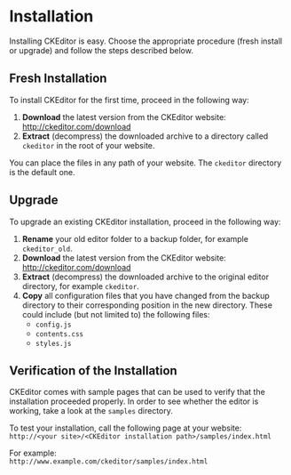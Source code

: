 # Installation

Installing CKEditor is easy. Choose the appropriate procedure
(fresh install or upgrade) and follow the steps described below.

## Fresh Installation

To install CKEditor for the first time, proceed in the following way:

 1. **Download** the latest version from the CKEditor website: <http://ckeditor.com/download>
 2. **Extract** (decompress) the downloaded archive to a directory called `ckeditor` in the root of your website.

You can place the files in any path of your website. The `ckeditor` directory is the default one.

## Upgrade

To upgrade an existing CKEditor installation, proceed in the following way:

 1. **Rename** your old editor folder to a backup folder, for example `ckeditor_old`.
 2. **Download** the latest version from the CKEditor website: <http://ckeditor.com/download>
 3. **Extract** (decompress) the downloaded archive to the original editor directory, for example `ckeditor`.
 4. **Copy** all configuration files that you have changed from the backup directory to their corresponding position in the new directory. These could include (but not limited to) the following files: 
	* `config.js`
	* `contents.css`
	* `styles.js`

## Verification of the Installation

CKEditor comes with sample pages that can be used to verify that the installation proceeded properly. In order to see whether the editor is working, take a look at the `samples` directory.

To test your installation, call the following page at your website:  
`http://<your site>/<CKEditor installation path>/samples/index.html`

For example:  
`http://www.example.com/ckeditor/samples/index.html`
